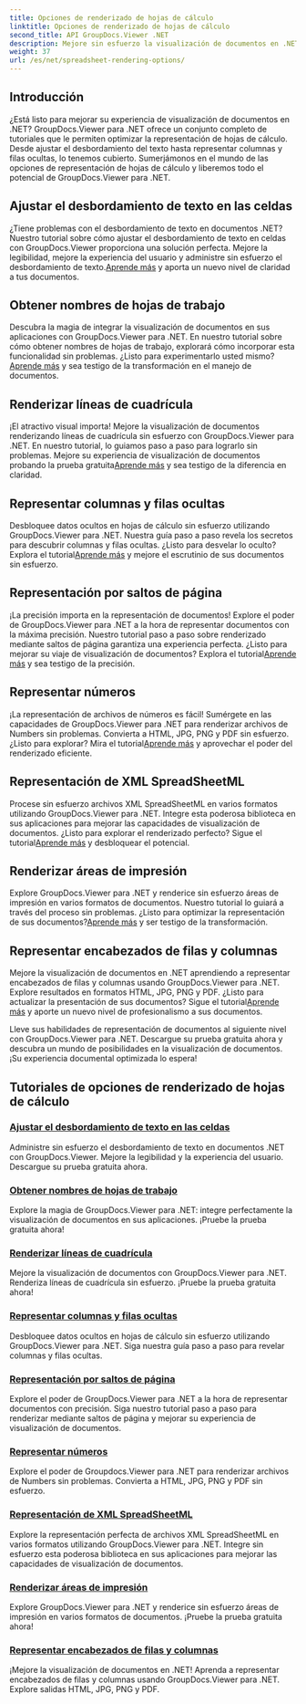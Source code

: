 ```yaml
---
title: Opciones de renderizado de hojas de cálculo
linktitle: Opciones de renderizado de hojas de cálculo
second_title: API GroupDocs.Viewer .NET
description: Mejore sin esfuerzo la visualización de documentos en .NET con los tutoriales de GroupDocs.Viewer. Aprenda a ajustar el desbordamiento del texto, representar líneas de cuadrícula y más.
weight: 37
url: /es/net/spreadsheet-rendering-options/
---
```

## Introducción

¿Está listo para mejorar su experiencia de visualización de documentos en .NET? GroupDocs.Viewer para .NET ofrece un conjunto completo de tutoriales que le permiten optimizar la representación de hojas de cálculo. Desde ajustar el desbordamiento del texto hasta representar columnas y filas ocultas, lo tenemos cubierto. Sumerjámonos en el mundo de las opciones de representación de hojas de cálculo y liberemos todo el potencial de GroupDocs.Viewer para .NET.

## Ajustar el desbordamiento de texto en las celdas

 ¿Tiene problemas con el desbordamiento de texto en documentos .NET? Nuestro tutorial sobre cómo ajustar el desbordamiento de texto en celdas con GroupDocs.Viewer proporciona una solución perfecta. Mejore la legibilidad, mejore la experiencia del usuario y administre sin esfuerzo el desbordamiento de texto.[Aprende más](./adjust-text-overflow-cells/) y aporta un nuevo nivel de claridad a tus documentos.

## Obtener nombres de hojas de trabajo

Descubra la magia de integrar la visualización de documentos en sus aplicaciones con GroupDocs.Viewer para .NET. En nuestro tutorial sobre cómo obtener nombres de hojas de trabajo, explorará cómo incorporar esta funcionalidad sin problemas. ¿Listo para experimentarlo usted mismo?[Aprende más](./get-worksheets-names/) y sea testigo de la transformación en el manejo de documentos.

## Renderizar líneas de cuadrícula

 ¡El atractivo visual importa! Mejore la visualización de documentos renderizando líneas de cuadrícula sin esfuerzo con GroupDocs.Viewer para .NET. En nuestro tutorial, lo guiamos paso a paso para lograrlo sin problemas. Mejore su experiencia de visualización de documentos probando la prueba gratuita[Aprende más](./render-grid-lines/) y sea testigo de la diferencia en claridad.

## Representar columnas y filas ocultas

 Desbloquee datos ocultos en hojas de cálculo sin esfuerzo utilizando GroupDocs.Viewer para .NET. Nuestra guía paso a paso revela los secretos para descubrir columnas y filas ocultas. ¿Listo para desvelar lo oculto? Explora el tutorial[Aprende más](./render-hidden-columns-rows/) y mejore el escrutinio de sus documentos sin esfuerzo.

## Representación por saltos de página

¡La precisión importa en la representación de documentos! Explore el poder de GroupDocs.Viewer para .NET a la hora de representar documentos con la máxima precisión. Nuestro tutorial paso a paso sobre renderizado mediante saltos de página garantiza una experiencia perfecta. ¿Listo para mejorar su viaje de visualización de documentos? Explora el tutorial[Aprende más](./rendering-by-page-breaks/) y sea testigo de la precisión.

## Representar números

 ¡La representación de archivos de números es fácil! Sumérgete en las capacidades de GroupDocs.Viewer para .NET para renderizar archivos de Numbers sin problemas. Convierta a HTML, JPG, PNG y PDF sin esfuerzo. ¿Listo para explorar? Mira el tutorial[Aprende más](./rendering-numbers/) y aprovechar el poder del renderizado eficiente.

## Representación de XML SpreadSheetML

 Procese sin esfuerzo archivos XML SpreadSheetML en varios formatos utilizando GroupDocs.Viewer para .NET. Integre esta poderosa biblioteca en sus aplicaciones para mejorar las capacidades de visualización de documentos. ¿Listo para explorar el renderizado perfecto? Sigue el tutorial[Aprende más](./rendering-xml-spreadsheetml/) y desbloquear el potencial.

## Renderizar áreas de impresión

Explore GroupDocs.Viewer para .NET y renderice sin esfuerzo áreas de impresión en varios formatos de documentos. Nuestro tutorial lo guiará a través del proceso sin problemas. ¿Listo para optimizar la representación de sus documentos?[Aprende más](./render-print-areas/) y ser testigo de la transformación.

## Representar encabezados de filas y columnas

 Mejore la visualización de documentos en .NET aprendiendo a representar encabezados de filas y columnas usando GroupDocs.Viewer para .NET. Explore resultados en formatos HTML, JPG, PNG y PDF. ¿Listo para actualizar la presentación de sus documentos? Sigue el tutorial[Aprende más](./render-row-column-headings/) y aporte un nuevo nivel de profesionalismo a sus documentos.

Lleve sus habilidades de representación de documentos al siguiente nivel con GroupDocs.Viewer para .NET. Descargue su prueba gratuita ahora y descubra un mundo de posibilidades en la visualización de documentos. ¡Su experiencia documental optimizada lo espera!
## Tutoriales de opciones de renderizado de hojas de cálculo
### [Ajustar el desbordamiento de texto en las celdas](./adjust-text-overflow-cells/)
Administre sin esfuerzo el desbordamiento de texto en documentos .NET con GroupDocs.Viewer. Mejore la legibilidad y la experiencia del usuario. Descargue su prueba gratuita ahora.
### [Obtener nombres de hojas de trabajo](./get-worksheets-names/)
Explore la magia de GroupDocs.Viewer para .NET: integre perfectamente la visualización de documentos en sus aplicaciones. ¡Pruebe la prueba gratuita ahora!
### [Renderizar líneas de cuadrícula](./render-grid-lines/)
Mejore la visualización de documentos con GroupDocs.Viewer para .NET. Renderiza líneas de cuadrícula sin esfuerzo. ¡Pruebe la prueba gratuita ahora!
### [Representar columnas y filas ocultas](./render-hidden-columns-rows/)
Desbloquee datos ocultos en hojas de cálculo sin esfuerzo utilizando GroupDocs.Viewer para .NET. Siga nuestra guía paso a paso para revelar columnas y filas ocultas.
### [Representación por saltos de página](./rendering-by-page-breaks/)
Explore el poder de GroupDocs.Viewer para .NET a la hora de representar documentos con precisión. Siga nuestro tutorial paso a paso para renderizar mediante saltos de página y mejorar su experiencia de visualización de documentos.
### [Representar números](./rendering-numbers/)
Explore el poder de Groupdocs.Viewer para .NET para renderizar archivos de Numbers sin problemas. Convierta a HTML, JPG, PNG y PDF sin esfuerzo.
### [Representación de XML SpreadSheetML](./rendering-xml-spreadsheetml/)
Explore la representación perfecta de archivos XML SpreadSheetML en varios formatos utilizando GroupDocs.Viewer para .NET. Integre sin esfuerzo esta poderosa biblioteca en sus aplicaciones para mejorar las capacidades de visualización de documentos.
### [Renderizar áreas de impresión](./render-print-areas/)
Explore GroupDocs.Viewer para .NET y renderice sin esfuerzo áreas de impresión en varios formatos de documentos. ¡Pruebe la prueba gratuita ahora!
### [Representar encabezados de filas y columnas](./render-row-column-headings/)
¡Mejore la visualización de documentos en .NET! Aprenda a representar encabezados de filas y columnas usando GroupDocs.Viewer para .NET. Explore salidas HTML, JPG, PNG y PDF.